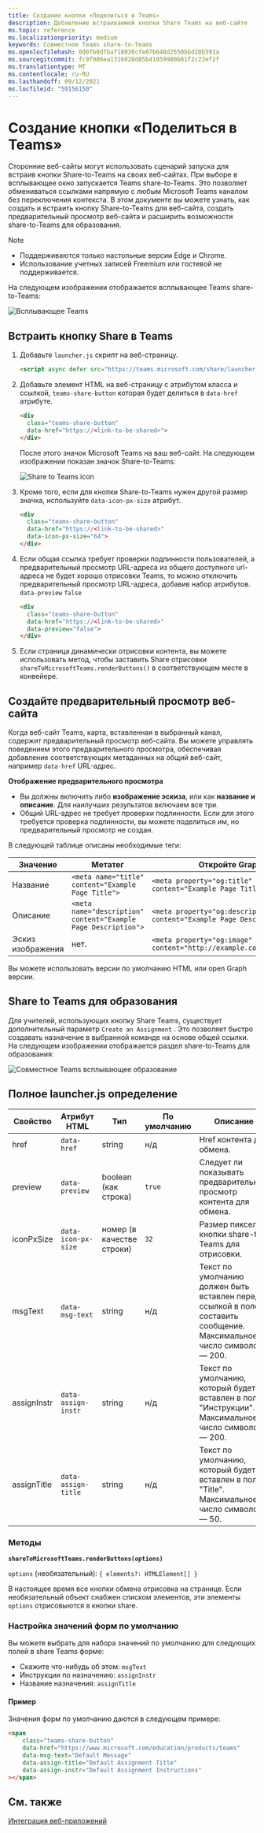 ```yaml
---
title: Создание кнопки «Поделиться в Teams»
description: Добавление встраиваемой кнопки Share Teams на веб-сайте
ms.topic: reference
ms.localizationpriority: medium
keywords: Совместное Teams share-to-Teams
ms.openlocfilehash: 0d0fb0d7baf18038cfe87b648d2550bbd20b593a
ms.sourcegitcommit: fc9f906ea1316028d85b41959980b81f2c23ef2f
ms.translationtype: MT
ms.contentlocale: ru-RU
ms.lasthandoff: 09/12/2021
ms.locfileid: "59156150"
---
```

# <a name="create-share-to-teams-button"></a>Создание кнопки «Поделиться в Teams»

Сторонние веб-сайты могут использовать сценарий запуска для встраив кнопки Share-to-Teams на своих веб-сайтах. При выборе в всплывающее окно запускается Teams share-to-Teams. Это позволяет обмениваться ссылками напрямую с любым Microsoft Teams каналом без переключения контекста. В этом документе вы можете узнать, как создать и встраить кнопку Share-to-Teams для веб-сайта, создать предварительный просмотр веб-сайта и расширить возможности share-to-Teams для образования.

> [!NOTE]
> * Поддерживаются только настольные версии Edge и Chrome.
> * Использование учетных записей Freemium или гостевой не поддерживается.  

На следующем изображении отображается всплывающее Teams share-to-Teams:

![Всплывающее Teams](~/assets/images/share-to-teams-popup.png)

## <a name="embed-a-share-to-teams-button"></a>Встраить кнопку Share в Teams

1. Добавьте `launcher.js` скрипт на веб-страницу.

    ```html
    <script async defer src="https://teams.microsoft.com/share/launcher.js"></script>
    ```

1. Добавьте элемент HTML на веб-страницу с атрибутом класса и ссылкой, `teams-share-button` которая будет делиться в `data-href` атрибуте.

    ```html
    <div
      class="teams-share-button"
      data-href="https://<link-to-be-shared>">
    </div>
    ```

    После этого значок Microsoft Teams на ваш веб-сайт. На следующем изображении показан значок Share-to-Teams:

    ![Share to Teams icon](~/assets/icons/share-to-teams-icon.png)

1. Кроме того, если для кнопки Share-to-Teams нужен другой размер значка, используйте `data-icon-px-size` атрибут.

    ```html
    <div
      class="teams-share-button"
      data-href="https://<link-to-be-shared>"
      data-icon-px-size="64">
    </div>
    ```
1. Если общая ссылка требует проверки подлинности пользователей, а предварительный просмотр URL-адреса из общего доступного url-адреса не будет хорошо отрисовки Teams, то можно отключить предварительный просмотр URL-адреса, добавив набор атрибутов. `data-preview` `false`

    ```html
    <div
      class="teams-share-button"
      data-href="https://<link-to-be-shared>"
      data-preview="false">
    </div>
    ```

1. Если страница динамически отрисовки контента, вы можете использовать метод, чтобы заставить Share отрисовки `shareToMicrosoftTeams.renderButtons()` в соответствующем месте в конвейере. 

## <a name="craft-your-website-preview"></a>Создайте предварительный просмотр веб-сайта

Когда веб-сайт Teams, карта, вставленная в выбранный канал, содержит предварительный просмотр веб-сайта. Вы можете управлять поведением этого предварительного просмотра, обеспечивая добавление соответствующих метаданных на общий веб-сайт, например `data-href` URL-адрес.  

**Отображение предварительного просмотра**

* Вы должны включить либо **изображение эскиза**, или как **название и** **описание**. Для наилучших результатов включаем все три.
* Общий URL-адрес не требует проверки подлинности. Если для этого требуется проверка подлинности, вы можете поделиться им, но предварительный просмотр не создан.

В следующей таблице описаны необходимые теги:

|Значение|Метатег| Откройте Graph|
|----|----|----|
|Название|`<meta name="title" content="Example Page Title">`|`<meta property="og:title" content="Example Page Title">`|
|Описание|`<meta name="description" content="Example Page Description">`|`<meta property="og:description" content="Example Page Description">`|
|Эскиз изображения| нет. |`<meta property="og:image" content="http://example.com/image.jpg">`|

Вы можете использовать версии по умолчанию HTML или open Graph версии.

## <a name="share-to-teams-for-education"></a>Share to Teams для образования

Для учителей, использующих кнопку Share Teams, существует дополнительный параметр `Create an Assignment` . Это позволяет быстро создавать назначение в выбранной команде на основе общей ссылки. На следующем изображении отображается раздел share-to-Teams для образования: 

![Совместное Teams всплывающее образование](~/assets/images/share-to-teams-popup-edu.png)

## <a name="full-launcherjs-definition"></a>Полное launcher.js определение

| Свойство | Атрибут HTML | Тип | По умолчанию | Описание |
| -------------- | ---------------------- | --------------------- | ------- | ---------------------------------------------------------------------- |
| href | `data-href` | string | н/д | Href контента для обмена. |
| preview | `data-preview` | boolean (как строка) | `true` | Следует ли показывать предварительный просмотр контента для обмена. |
| iconPxSize | `data-icon-px-size` | номер (в качестве строки) | `32` | Размер пикселей кнопки share-to-Teams для отрисовки. |
| msgText | `data-msg-text` | string | н/д | Текст по умолчанию должен быть вставлен перед ссылкой в поле составить сообщение. Максимальное число символов — 200. |
| assignInstr | `data-assign-instr` | string | н/д | Текст по умолчанию, который будет вставлен в поле "Инструкции". Максимальное число символов — 200. |
| assignTitle | `data-assign-title` | string | н/д | Текст по умолчанию, который будет вставлен в поле "Title". Максимальное число символов — 50. |

### <a name="methods"></a>Методы

**`shareToMicrosoftTeams.renderButtons(options)`**

`options` (необязательный): `{ elements?: HTMLElement[] }`

В настоящее время все кнопки обмена отрисовка на странице. Если необязательный объект снабжен списком элементов, эти элементы `options` отрисовыются в кнопки share.

### <a name="set-default-form-values"></a>Настройка значений форм по умолчанию

Вы можете выбрать для набора значений по умолчанию для следующих полей в share Teams форме:

* Скажите что-нибудь об этом: `msgText`
* Инструкции по назначению: `assignInstr`
* Название назначения: `assignTitle`

#### <a name="example"></a>Пример

 Значения форм по умолчанию даются в следующем примере:

```html
<span
    class="teams-share-button"
    data-href="https://www.microsoft.com/education/products/teams"
    data-msg-text="Default Message"
    data-assign-title="Default Assignment Title"
    data-assign-instr="Default Assignment Instructions"
></span>
```

## <a name="see-also"></a>См. также

[Интеграция веб-приложений](~/samples/integrate-web-apps-overview.md)
